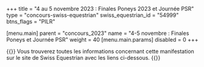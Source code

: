 +++
title = "4 au 5 novembre 2023 : Finales Poneys 2023 et Journée PSR"
type = "concours-swiss-equestrian"
swiss_equestrian_id = "54999"
btns_flags = "PILR"

[menu.main]
  parent = "concours_2023"
  name = "4-5 novembre : Finales Poneys et Journée PSR"
  weight = 40
  [menu.main.params]
    disabled = 0
+++

{{<admonition>}}
Vous trouverez toutes les informations concernant cette manifestation sur le site de Swiss Equestrian avec les liens ci-dessous.
{{</admonition>}}
